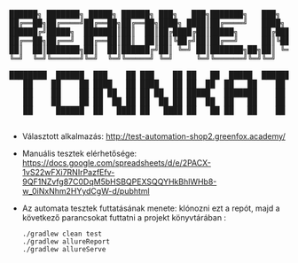 <pre>
██████╗ ███████╗ █████╗ ██████╗ ███╗   ███╗███████╗   ███╗   ███╗██████╗ 
██╔══██╗██╔════╝██╔══██╗██╔══██╗████╗ ████║██╔════╝   ████╗ ████║██╔══██╗
██████╔╝█████╗  ███████║██║  ██║██╔████╔██║█████╗     ██╔████╔██║██║  ██║
██╔══██╗██╔══╝  ██╔══██║██║  ██║██║╚██╔╝██║██╔══╝     ██║╚██╔╝██║██║  ██║
██║  ██║███████╗██║  ██║██████╔╝██║ ╚═╝ ██║███████╗██╗██║ ╚═╝ ██║██████╔╝
╚═╝  ╚═╝╚══════╝╚═╝  ╚═╝╚═════╝ ╚═╝     ╚═╝╚══════╝╚═╝╚═╝     ╚═╝╚═════╝
</pre>
<pre>
████████  ██████  ███    ██ ███    ██ ██   ██  █████  ████████  ██████  ███    ██  ██████  
   ██    ██    ██ ████   ██ ████   ██ ██  ██  ██   ██    ██    ██    ██ ████   ██ ██    ██ 
   ██    ██    ██ ██ ██  ██ ██ ██  ██ █████   ███████    ██    ██    ██ ██ ██  ██ ██    ██ 
   ██    ██    ██ ██  ██ ██ ██  ██ ██ ██  ██  ██   ██    ██    ██    ██ ██  ██ ██ ██    ██ 
   ██     ██████  ██   ████ ██   ████ ██   ██ ██   ██    ██     ██████  ██   ████  ██████  
                                                                        
</pre>                                                      
* Választott alkalmazás: http://test-automation-shop2.greenfox.academy/

* Manuális tesztek elérhetősége: https://docs.google.com/spreadsheets/d/e/2PACX-1vS22wFXi7RNIrPazfEfv-9QF1NZvfg87C0DqM5bHSBQPEXSQQYHkBhlWHb8-w_0iNxNhm2HYydCgW-d/pubhtml

* Az automata tesztek futtatásának menete: klónozni ezt a repót, majd a következő parancsokat futtatni a projekt könyvtárában :


      ./gradlew clean test
      ./gradlew allureReport
      ./gradlew allureServe


